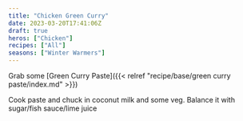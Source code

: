 ```yaml
---
title: "Chicken Green Curry"
date: 2023-03-20T17:41:06Z
draft: true
heros: ["Chicken"]
recipes: ["All"]
seasons: ["Winter Warmers"]
---
```


Grab some [Green Curry Paste]({{< relref "recipe/base/green curry paste/index.md" >}})

Cook paste and chuck in coconut milk and some veg. Balance it with sugar/fish sauce/lime juice